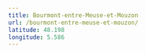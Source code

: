 ```yaml
---
title: Bourmont-entre-Meuse-et-Mouzon
url: /bourmont-entre-meuse-et-mouzon/
latitude: 48.198
longitude: 5.586
---
```

